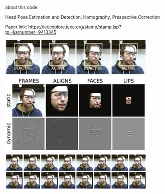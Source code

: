 about this code:

Head Pose Estimation and Detection,
Homography,
Prespective Correction

Paper link: https://ieeexplore.ieee.org/stamp/stamp.jsp?tp=&arnumber=9413345

<p align="left">
  <img src="https://github.com/mohammad-adiban/headpose_estimation/blob/main/figs/hpe1.png" width="450" title="hover text"><br />
  <img src="https://github.com/mohammad-adiban/headpose_estimation/blob/main/figs/hpe2.png" width="450" title="hover text"><br />
  <img src="https://github.com/mohammad-adiban/headpose_estimation/blob/main/figs/hpe3.png" width="450" title="hover text">
</p>

